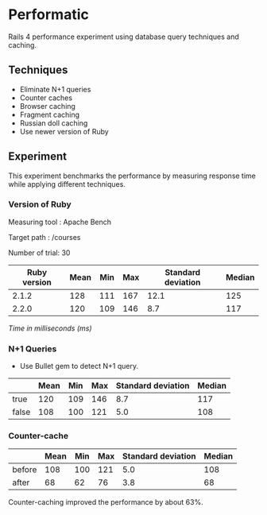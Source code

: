# Performatic

Rails 4 performance experiment using database query techniques and caching.


## Techniques

* Eliminate N+1 queries
* Counter caches
* Browser caching
* Fragment caching
* Russian doll caching
* Use newer version of Ruby


## Experiment

This experiment benchmarks the performance by measuring response time while applying different techniques.

### Version of Ruby

Measuring tool : Apache Bench

Target path    : /courses

Number of trial: 30

| Ruby version   | Mean   | Min | Max | Standard deviation | Median |
|----------------|--------|-----|-----|------|--------|
|2.1.2           | 128    | 111 | 167 | 12.1 | 125 |
|2.2.0           | 120    | 109 | 146 | 8.7  | 117 |


*Time in milliseconds (ms)*

### N+1 Queries

* Use Bullet gem to detect N+1 query.

|           | Mean   | Min | Max | Standard deviation | Median |
|-----------|--------|-----|-----|------|--------|
| true      | 120    | 109 | 146 | 8.7  | 117 |
| false     | 108    | 100 | 121 | 5.0  | 108 |

### Counter-cache

|           | Mean   | Min | Max | Standard deviation | Median |
|-----------|--------|-----|-----|------|--------|
| before    | 108    | 100 | 121 | 5.0  | 108 |
| after     | 68     | 62  | 76  | 3.8  | 68  |

Counter-caching improved the performance by about 63%.
